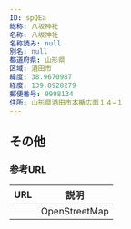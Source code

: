 ```yaml
---
ID: spQEa
総称: 八坂神社
名称: 八坂神社
名称読み: null
別名: null
都道府県: 山形県
区域: 酒田市
緯度: 38.9670987
経度: 139.8928279
郵便番号: 9998134
住所: 山形県酒田市本楯広面１４−１
---
```


## その他

### 参考URL

| URL | 説明          |
| --- | ------------- |
|     | OpenStreetMap |
